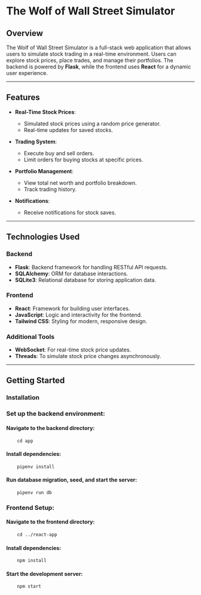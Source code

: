 # **The Wolf of Wall Street Simulator**

## **Overview**

The Wolf of Wall Street Simulator is a full-stack web application that allows users to simulate stock trading in a real-time environment. Users can explore stock prices, place trades, and manage their portfolios. The backend is powered by **Flask**, while the frontend uses **React** for a dynamic user experience.

---

## **Features**

- **Real-Time Stock Prices**:
  - Simulated stock prices using a random price generator.
  - Real-time updates for saved stocks.

- **Trading System**:
  - Execute buy and sell orders.
  - Limit orders for buying stocks at specific prices.

- **Portfolio Management**:
  - View total net worth and portfolio breakdown.
  - Track trading history.

- **Notifications**:
  - Receive notifications for stock saves.

---

## **Technologies Used**

### **Backend**
- **Flask**: Backend framework for handling RESTful API requests.
- **SQLAlchemy**: ORM for database interactions.
- **SQLite3**: Relational database for storing application data.

### **Frontend**
- **React**: Framework for building user interfaces.
- **JavaScript**: Logic and interactivity for the frontend.
- **Tailwind CSS**: Styling for modern, responsive design.

### **Additional Tools**
- **WebSocket**: For real-time stock price updates.
- **Threads**: To simulate stock price changes asynchronously.

---

## **Getting Started**

### **Installation**
### Set up the backend environment:
#### Navigate to the backend directory:
        cd app
#### Install dependencies: 
        pipenv install
#### Run database migration, seed, and start the server:
        pipenv run db

### Frontend Setup:
#### Navigate to the frontend directory:
        cd ../react-app
#### Install dependencies:
        npm install
#### Start the development server:
        npm start